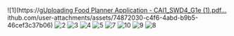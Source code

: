 
![1](https://g[Uploading Food Planner Application - CAI1_SWD4_G1e (1).pdf…]()
ithub.com/user-attachments/assets/74872030-c4f6-4abd-b9b5-46cef3c37b06)
![2](https://github.com/user-attachments/assets/f5798401-e44f-421d-95b8-846a5635e577)
![3](https://github.com/user-attachments/assets/bcc36ed1-72b2-4bdb-9fee-ba795d57cead)
![4](https://github.com/user-attachments/assets/97a4ab65-eb64-4623-bae0-57a874e011e8)
![5](https://github.com/user-attachments/assets/a45d8b9f-e711-4d14-80e5-2e06f2f00729)
![7](https://github.com/user-attachments/assets/ac14dc07-337e-4d7a-b226-853569f36511)
![10](https://github.com/user-attachments/assets/96ce314e-07f6-4132-ad41-375efa976653)
![9](https://github.com/user-attachments/assets/1cea7634-96a4-4e9e-9b64-7b8193da9a66)
![8](https://github.com/user-attachments/assets/3365050e-da93-4895-8082-fb8a3f4039c4)

